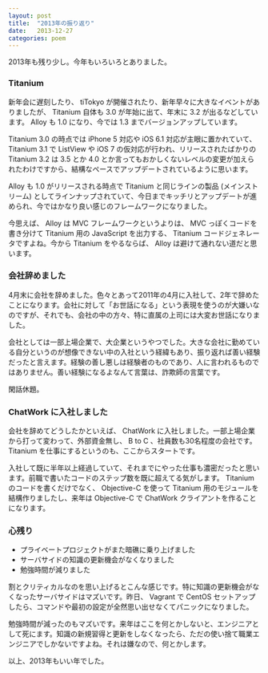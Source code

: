 ```yaml
---
layout: post
title:  "2013年の振り返り"
date:   2013-12-27
categories: poem
---
```


2013年も残り少し。今年もいろいろとありました。

### Titanium

新年会に遅刻したり、 tiTokyo が開催されたり、新年早々に大きなイベントがありましたが、 Titanium 自体も 3.0 が年始に出て、年末に 3.2 が出るなどしています。 Alloy も 1.0 になり、今では 1.3 までバージョンアップしています。

Titanium 3.0 の時点では iPhone 5 対応や iOS 6.1 対応が主眼に置かれていて、 Titanium 3.1 で ListView や iOS 7 の仮対応が行われ、リリースされたばかりの Titanium 3.2 は 3.5 とか 4.0 とか言ってもおかしくないレベルの変更が加えられたわけですから、結構なペースでアップデートされているように思います。

Alloy も 1.0 がリリースされる時点で Titanium と同じラインの製品 (メインストリーム) としてラインナップされていて、今日までキッチリとアップデートが進められ、今ではかなり良い感じのフレームワークになりました。

今思えば、 Alloy は MVC フレームワークというよりは、 MVC っぽくコードを書き分けて Titanium 用の JavaScript を出力する、 Titanium コードジェネレータですよね。今から Titanium をやるならば、 Alloy は避けて通れない道だと思います。

### 会社辞めました

4月末に会社を辞めました。色々とあって2011年の4月に入社して、2年で辞めたことになります。会社に対して「お世話になる」という表現を使うのが大嫌いなのですが、それでも、会社の中の方々、特に直属の上司には大変お世話になりました。

会社としては一部上場企業で、大企業というやつでした。大きな会社に勤めている自分というのが想像できない中の入社という経緯もあり、振り返れば善い経験だったと言えます。経験の善し悪しは経験者のものであり、人に言われるものではありません。善い経験になるよなんて言葉は、詐欺師の言葉です。

閑話休題。

### ChatWork に入社しました

会社を辞めてどうしたかといえば、 ChatWork に入社しました。一部上場企業から打って変わって、外部資金無し、 B to C 、社員数も30名程度の会社です。 Titanium を仕事にするというのも、ここからスタートです。

入社して既に半年以上経過していて、それまでにやった仕事も濃密だったと思います。前職で書いたコードのステップ数を既に超えてる気がします。 Titanium のコードを書くだけでなく、 Objective-C を使って Titanium 用のモジュールを結構作りましたし、来年は Objective-C で ChatWork クライアントを作ることになります。

### 心残り

* プライベートプロジェクトがまた暗礁に乗り上げました
* サーバサイドの知識の更新機会がなくなりました
* 勉強時間が減りました

割とクリティカルなのを思い上げるとこんな感じです。特に知識の更新機会がなくなったサーバサイドはマズいです。昨日、 Vagrant で CentOS セットアップしたら、コマンドや最初の設定が全然思い出せなくてパニックになりました。

勉強時間が減ったのもマズいです。来年はここを何とかしないと、エンジニアとして死にます。知識の新規習得と更新をしなくなったら、ただの使い捨て職業エンジニアでしかないですよね。それは嫌なので、何とかします。

以上、2013年もいい年でした。